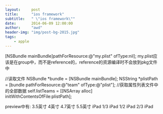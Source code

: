 ```yaml
---
layout:     post
title:      "ios framework"
subtitle:   " \"ios framework\""
date:       2014-06-09 12:00:00
author:     "awd"
header-img: "img/post-bg-2015.jpg"
tags:
    - apple
---
```

[NSBundle mainBundle]pathForResource:@"my.plist" ofType:nil];
my.plist应该是在group中，而不是reference的，reference的资源编译时不会放到pkg文件中


//读取文件
NSBundle *bundle = [NSBundle mainBundle];
	NSString *plistPath = [bundle pathForResource:@"team"
                                           ofType:@"plist"];
//获取属性列表文件中的全部数据
self.listTeams = [[NSArray alloc] initWithContentsOfFile:plistPath];    


preview中有:
3.5英寸
4英寸
4.7英寸
5.5英寸
iPad 1/3
iPad 1/2
iPad 2/3
iPad



